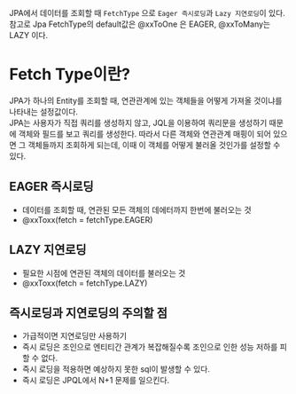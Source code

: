 JPA에서 데이터를 조회할 때 `FetchType` 으로 `Eager 즉시로딩`과 `Lazy 지연로딩`이 있다.</br>
참고로 Jpa FetchType의 default값은 @xxToOne 은 EAGER, @xxToMany는 LAZY 이다.

# Fetch Type이란?
JPA가 하나의 Entity를 조회할 때, 연관관계에 있는 객체들을 어떻게 가져올 것이냐를 나타내는 설정값이다.</br>
JPA는 사용자가 직접 쿼리를 생성하지 않고, JQL을 이용하여 쿼리문을 생성하기 때문에 객체와 필드를 보고 쿼리를 생성한다. 
따라서 다른 객체와 연관관계 매핑이 되어 있으면 그 객체들까지 조회하게 되는데, 이때 이 객체를 어떻게 불러올 것인가를 설정할 수 있다.

## EAGER 즉시로딩
- 데이터를 조회할 때, 연관된 모든 객체의 데에터까지 한번에 불러오는 것
- @xxToxx(fetch = fetchType.EAGER)


## LAZY 지연로딩
- 필요한 시점에 연관된 객체의 데이터를 불러오는 것
- @xxToxx(fetch = fetchType.LAZY)


## 즉시로딩과 지연로딩의 주의할 점
- 가급적이면 지연로딩만 사용하기
- 즉시 로딩은 조인으로 엔티티간 관계가 복잡해질수록 조인으로 인한 성능 저하를 피할 수 없다.
- 즉시 로딩을 적용하면 예상하지 못한 sql이 발생할 수 있다.
- 즉시 로딩은 JPQL에서 N+1 문제를 일으킨다.
